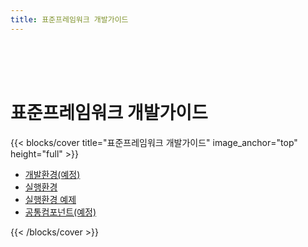 ```yaml
---
title: 표준프레임워크 개발가이드
---
```


<br>
<br>
<br>

# 표준프레임워크 개발가이드

{{< blocks/cover title="표준프레임워크 개발가이드" image_anchor="top" height="full" >}}
<ul>
    <li>
        <a class="btn btn-lg btn-primary me-3 mb-4" href="/egovframe-develpoment/">
          개발환경(예정) <i class="fas fa-arrow-alt-circle-right ms-2"></i>
        </a>
    </li>
    <li>
        <a class="btn btn-lg btn-secondary me-3 mb-4" href="/egovframe-runtime/">
          실행환경 <i class="fas fa-arrow-alt-circle-right ms-2"></i>
        </a>
    </li>
    <li>
        <a class="btn btn-lg btn-primary me-3 mb-4" href="/runtime-example/">
          실행환경 예제 <i class="fas fa-arrow-alt-circle-right ms-2"></i>
        </a>
    </li>
    <li>
        <a class="btn btn-lg btn-secondary me-3 mb-4" href="/common-component/">
          공통컴포넌트(예정) <i class="fas fa-arrow-alt-circle-right ms-2"></i>
        </a>
    </li>
</ul>
{{< /blocks/cover >}}
